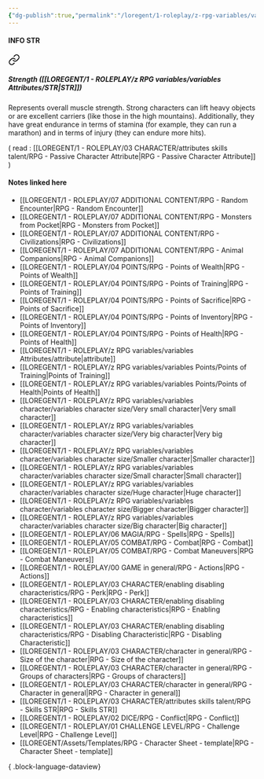 ```yaml
---
{"dg-publish":true,"permalink":"/loregent/1-roleplay/z-rpg-variables/variables-attributes/str/"}
---
```


#### INFO STR


<div class="transclusion internal-embed is-loaded"><a class="markdown-embed-link" href="/loregent/1-roleplay/03-character/attributes-skills-talent/rpg-passive-character-attribute/#strength-str" aria-label="Open link"><svg xmlns="http://www.w3.org/2000/svg" width="24" height="24" viewBox="0 0 24 24" fill="none" stroke="currentColor" stroke-width="2" stroke-linecap="round" stroke-linejoin="round" class="svg-icon lucide-link"><path d="M10 13a5 5 0 0 0 7.54.54l3-3a5 5 0 0 0-7.07-7.07l-1.72 1.71"></path><path d="M14 11a5 5 0 0 0-7.54-.54l-3 3a5 5 0 0 0 7.07 7.07l1.71-1.71"></path></svg></a><div class="markdown-embed">



##### Strength ([[LOREGENT/1 - ROLEPLAY/z RPG variables/variables Attributes/STR\|STR]])

Represents overall muscle strength. Strong characters can lift heavy objects or are excellent carriers (like those in the high mountains). Additionally, they have great endurance in terms of stamina (for example, they can run a marathon) and in terms of injury (they can endure more hits).


</div></div>


( read : [[LOREGENT/1 - ROLEPLAY/03 CHARACTER/attributes skills talent/RPG - Passive Character Attribute\|RPG - Passive Character Attribute]] )
#### Notes linked here
- [[LOREGENT/1 - ROLEPLAY/07 ADDITIONAL CONTENT/RPG - Random Encounter\|RPG - Random Encounter]]
- [[LOREGENT/1 - ROLEPLAY/07 ADDITIONAL CONTENT/RPG - Monsters from Pocket\|RPG - Monsters from Pocket]]
- [[LOREGENT/1 - ROLEPLAY/07 ADDITIONAL CONTENT/RPG - Civilizations\|RPG - Civilizations]]
- [[LOREGENT/1 - ROLEPLAY/07 ADDITIONAL CONTENT/RPG - Animal Companions\|RPG - Animal Companions]]
- [[LOREGENT/1 - ROLEPLAY/04 POINTS/RPG - Points of Wealth\|RPG - Points of Wealth]]
- [[LOREGENT/1 - ROLEPLAY/04 POINTS/RPG - Points of Training\|RPG - Points of Training]]
- [[LOREGENT/1 - ROLEPLAY/04 POINTS/RPG - Points of Sacrifice\|RPG - Points of Sacrifice]]
- [[LOREGENT/1 - ROLEPLAY/04 POINTS/RPG - Points of Inventory\|RPG - Points of Inventory]]
- [[LOREGENT/1 - ROLEPLAY/04 POINTS/RPG - Points of Health\|RPG - Points of Health]]
- [[LOREGENT/1 - ROLEPLAY/z RPG variables/variables Attributes/attribute\|attribute]]
- [[LOREGENT/1 - ROLEPLAY/z RPG variables/variables Points/Points of Training\|Points of Training]]
- [[LOREGENT/1 - ROLEPLAY/z RPG variables/variables Points/Points of Health\|Points of Health]]
- [[LOREGENT/1 - ROLEPLAY/z RPG variables/variables character/variables character size/Very small character\|Very small character]]
- [[LOREGENT/1 - ROLEPLAY/z RPG variables/variables character/variables character size/Very big character\|Very big character]]
- [[LOREGENT/1 - ROLEPLAY/z RPG variables/variables character/variables character size/Smaller character\|Smaller character]]
- [[LOREGENT/1 - ROLEPLAY/z RPG variables/variables character/variables character size/Small character\|Small character]]
- [[LOREGENT/1 - ROLEPLAY/z RPG variables/variables character/variables character size/Huge character\|Huge character]]
- [[LOREGENT/1 - ROLEPLAY/z RPG variables/variables character/variables character size/Bigger character\|Bigger character]]
- [[LOREGENT/1 - ROLEPLAY/z RPG variables/variables character/variables character size/Big character\|Big character]]
- [[LOREGENT/1 - ROLEPLAY/06 MAGIA/RPG - Spells\|RPG - Spells]]
- [[LOREGENT/1 - ROLEPLAY/05 COMBAT/RPG - Combat\|RPG - Combat]]
- [[LOREGENT/1 - ROLEPLAY/05 COMBAT/RPG - Combat Maneuvers\|RPG - Combat Maneuvers]]
- [[LOREGENT/1 - ROLEPLAY/00 GAME in general/RPG - Actions\|RPG - Actions]]
- [[LOREGENT/1 - ROLEPLAY/03 CHARACTER/enabling disabling characteristics/RPG - Perk\|RPG - Perk]]
- [[LOREGENT/1 - ROLEPLAY/03 CHARACTER/enabling disabling characteristics/RPG - Enabling characteristics\|RPG - Enabling characteristics]]
- [[LOREGENT/1 - ROLEPLAY/03 CHARACTER/enabling disabling characteristics/RPG - Disabling Characteristic\|RPG - Disabling Characteristic]]
- [[LOREGENT/1 - ROLEPLAY/03 CHARACTER/character in general/RPG - Size of the character\|RPG - Size of the character]]
- [[LOREGENT/1 - ROLEPLAY/03 CHARACTER/character in general/RPG - Groups of characters\|RPG - Groups of characters]]
- [[LOREGENT/1 - ROLEPLAY/03 CHARACTER/character in general/RPG - Character in general\|RPG - Character in general]]
- [[LOREGENT/1 - ROLEPLAY/03 CHARACTER/attributes skills talent/RPG - Skills STR\|RPG - Skills STR]]
- [[LOREGENT/1 - ROLEPLAY/02 DICE/RPG - Conflict\|RPG - Conflict]]
- [[LOREGENT/1 - ROLEPLAY/01 CHALLENGE LEVEL/RPG - Challenge Level\|RPG - Challenge Level]]
- [[LOREGENT/Assets/Templates/RPG - Character Sheet - template\|RPG - Character Sheet - template]]

{ .block-language-dataview}
